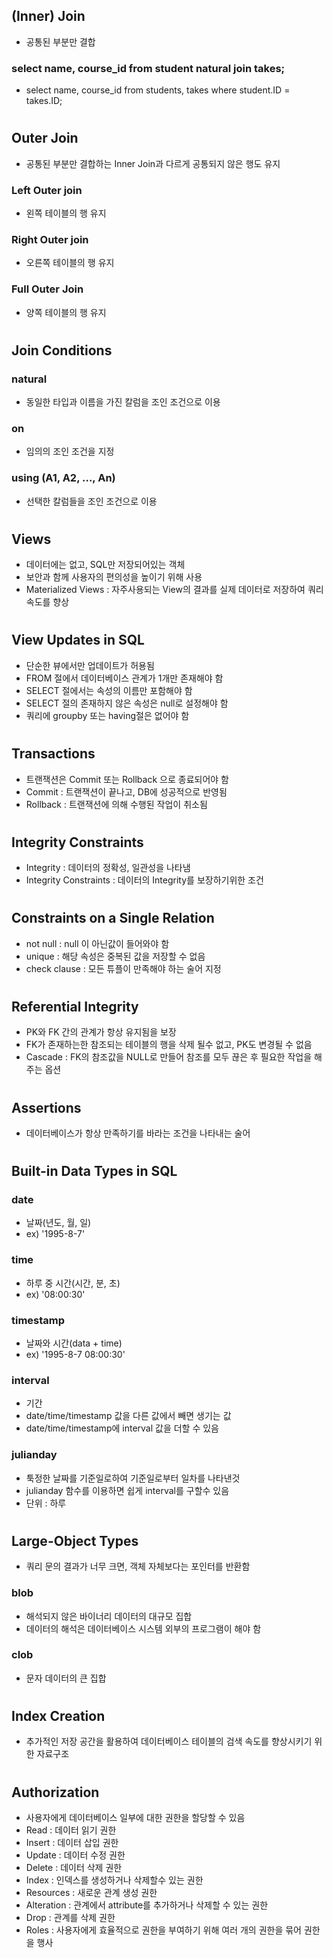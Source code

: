 ## (Inner) Join
- 공통된 부분만 결합
### select name, course_id from student natural join takes;
- select name, course_id from students, takes where student.ID = takes.ID;

#
## Outer Join
- 공통된 부분만 결합하는 Inner Join과 다르게 공통되지 않은 행도 유지
### Left Outer join
- 왼쪽 테이블의 행 유지
### Right Outer join
- 오른쪽 테이블의 행 유지
### Full Outer Join
- 양쪽 테이블의 행 유지

#
## Join Conditions
### natural
- 동일한 타입과 이름을 가진 칼럼을 조인 조건으로 이용
### on <predicate>
- 임의의 조인 조건을 지정
### using (A1, A2, ..., An)
- 선택한 칼럼들을 조인 조건으로 이용

#
## Views
- 데이터에는 없고, SQL만 저장되어있는 객체
- 보안과 함께 사용자의 편의성을 높이기 위해 사용
- Materialized Views : 자주사용되는 View의 결과를 실제 데이터로 저장하여 쿼리 속도를 향상

#
## View Updates in SQL
- 단순한 뷰에서만 업데이트가 허용됨
- FROM 절에서 데이터베이스 관계가 1개만 존재해야 함
- SELECT 절에서는 속성의 이름만 포함해야 함
- SELECT 절의 존재하지 않은 속성은 null로 설정해야 함
- 쿼리에 groupby 또는 having절은 없어야 함

#
## Transactions
- 트랜잭션은 Commit 또는 Rollback 으로 종료되어야 함
- Commit : 트랜잭션이 끝나고, DB에 성공적으로 반영됨
- Rollback : 트랜잭션에 의해 수행된 작업이 취소됨

#
## Integrity Constraints
- Integrity : 데이터의 정확성, 일관성을 나타냄
- Integrity Constraints : 데이터의 Integrity를 보장하기위한 조건

#
## Constraints on a Single Relation
- not null : null 이 아닌값이 들어와야 함
- unique : 해당 속성은 중복된 값을 저장할 수 없음
- check clause : 모든 튜플이 만족해야 하는 술어 지정

#
## Referential Integrity
- PK와 FK 간의 관계가 항상 유지됨을 보장
- FK가 존재하는한 참조되는 테이블의 행을 삭제 될수 없고, PK도 변경될 수 없음 
- Cascade : FK의 참조값을 NULL로 만들어 참조를 모두 끊은 후 필요한 작업을 해주는 옵션

#
## Assertions
- 데이터베이스가 항상 만족하기를 바라는 조건을 나타내는 술어

#
## Built-in Data Types in SQL
### date
- 날짜(년도, 월, 일)
- ex) '1995-8-7'
### time
- 하루 중 시간(시간, 분, 초)
- ex) '08:00:30'
### timestamp
- 날짜와 시간(data + time)
- ex) '1995-8-7 08:00:30'
### interval
- 기간
- date/time/timestamp 값을 다른 값에서 빼면 생기는 값
- date/time/timestamp에 interval 값을 더할 수 있음
### julianday
- 툭정한 날짜를 기준일로하여 기준일로부터 일차를 나타낸것 
- julianday 함수를 이용하면 쉽게 interval를 구할수 있음
- 단위 : 하루

#
## Large-Object Types
- 쿼리 문의 결과가 너무 크면, 객체 자체보다는 포인터를 반환함
### blob
- 해석되지 않은 바이너리 데이터의 대규모 집합
- 데이터의 해석은 데이터베이스 시스템 외부의 프로그램이 해야 함
### clob
- 문자 데이터의 큰 집합

#
## Index Creation
- 추가적인 저장 공간을 활용하여 데이터베이스 테이블의 검색 속도를 향상시키기 위한 자료구조

#
## Authorization
- 사용자에게 데이터베이스 일부에 대한 권한을 할당할 수 있음
- Read : 데이터 읽기 권한
- Insert : 데이터 삽입 권한
- Update : 데이터 수정 권한
- Delete : 데이터 삭제 권한
- Index : 인덱스를 생성하거나 삭제할수 있는 권한
- Resources : 새로운 관계 생성 권한
- Alteration : 관계에서 attribute를 추가하거나 삭제할 수 있는 권한
- Drop : 관계를 삭제 권한
- Roles : 사용자에게 효율적으로 권한을 부여하기 위해 여러 개의 권한을 묶어 권한을 행사